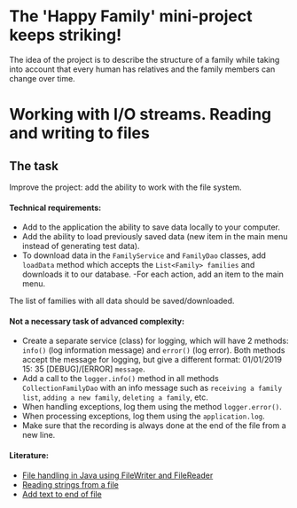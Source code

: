 # The 'Happy Family' mini-project keeps striking!

The idea of the project is to describe the structure of a family while taking into account that every human has
relatives and the family members can change over time.

# Working with I/O streams. Reading and writing to files

## The task

Improve the project: add the ability to work with the file system.

#### Technical requirements:

- Add to the application the ability to save data locally to your computer.
- Add the ability to load previously saved data (new item in the main menu instead of generating test data).
- To download data in the `FamilyService` and `FamilyDao` classes, add `loadData` method which accepts
  the `List<Family> families` and downloads it to our database.
  -For each action, add an item to the main menu.

The list of families with all data should be saved/downloaded.

#### Not a necessary task of advanced complexity:

- Create a separate service (class) for logging, which will have 2 methods: `info()` (log information message)
  and `error()` (log error). Both methods accept the message for logging, but give a different format: 01/01/2019 15:
  35 [DEBUG]/[ERROR] `message`.
- Add a call to the `logger.info()` method in all methods `CollectionFamilyDao`  with an info message such
  as `receiving a family list`, `adding a new family`, `deleting a family`, etc.
- When handling exceptions, log them using the method `logger.error()`.
- When processing exceptions, log them using the `application.log`.
- Make sure that the recording is always done at the end of the file from a new line.

#### Literature:

- [File handling in Java using FileWriter and FileReader](https://www.geeksforgeeks.org/file-handling-java-using-filewriter-filereader/)
- [Reading strings from a file](https://www.geeksforgeeks.org/different-ways-reading-text-file-java/)
- [Add text to end of file](https://stackoverflow.com/questions/1625234/how-to-append-text-to-an-existing-file-in-java)

